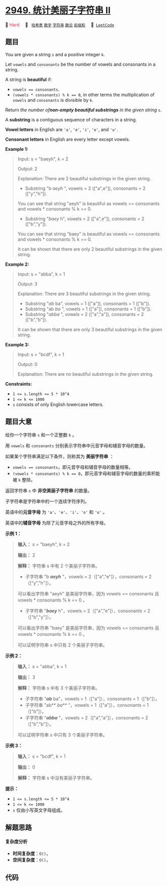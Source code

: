 # [2949. 统计美丽子字符串 II](https://leetcode.com/problems/count-beautiful-substrings-ii)

🔴 <font color=#ff334b>Hard</font>&emsp; 🔖&ensp; [`哈希表`](/outline/tag/hash-table.md) [`数学`](/outline/tag/math.md) [`字符串`](/outline/tag/string.md) [`数论`](/outline/tag/number-theory.md) [`前缀和`](/outline/tag/prefix-sum.md)&emsp; 🔗&ensp;[`LeetCode`](https://leetcode.com/problems/count-beautiful-substrings-ii)

## 题目

You are given a string `s` and a positive integer `k`.

Let `vowels` and `consonants` be the number of vowels and consonants in a
string.

A string is **beautiful** if:

  * `vowels == consonants`.
  * `(vowels * consonants) % k == 0`, in other terms the multiplication of `vowels` and `consonants` is divisible by `k`.

Return _the number of**non-empty beautiful substrings** in the given string_
`s`.

A **substring** is a contiguous sequence of characters in a string.

**Vowel letters** in English are `'a'`, `'e'`, `'i'`, `'o'`, and `'u'`.

**Consonant letters** in English are every letter except vowels.



**Example 1:**

> Input: s = "baeyh", k = 2
> 
> Output: 2
> 
> Explanation: There are 2 beautiful substrings in the given string.
> - Substring "b _aeyh_ ", vowels = 2 (["a",e"]), consonants = 2 (["y","h"]).
> 
> You can see that string "aeyh" is beautiful as vowels == consonants and vowels * consonants % k == 0.
> - Substring "_baey_ h", vowels = 2 (["a",e"]), consonants = 2 (["b","y"]).
> 
> You can see that string "baey" is beautiful as vowels == consonants and vowels * consonants % k == 0.
> 
> It can be shown that there are only 2 beautiful substrings in the given string.

**Example 2:**

> Input: s = "abba", k = 1
> 
> Output: 3
> 
> Explanation: There are 3 beautiful substrings in the given string.
> - Substring "_ab_ ba", vowels = 1 (["a"]), consonants = 1 (["b"]).
> - Substring "ab _ba_ ", vowels = 1 (["a"]), consonants = 1 (["b"]).
> - Substring "_abba_ ", vowels = 2 (["a","a"]), consonants = 2 (["b","b"]).
> 
> It can be shown that there are only 3 beautiful substrings in the given string.

**Example 3:**

> Input: s = "bcdf", k = 1
> 
> Output: 0
> 
> Explanation: There are no beautiful substrings in the given string.

**Constraints:**

  * `1 <= s.length <= 5 * 10^4`
  * `1 <= k <= 1000`
  * `s` consists of only English lowercase letters.


## 题目大意

给你一个字符串 `s` 和一个正整数 `k` 。

用 `vowels` 和 `consonants` 分别表示字符串中元音字母和辅音字母的数量。

如果某个字符串满足以下条件，则称其为 **美丽字符串** ：

  * `vowels == consonants`，即元音字母和辅音字母的数量相等。
  * `(vowels * consonants) % k == 0`，即元音字母和辅音字母的数量的乘积能被 `k` 整除。

返回字符串 `s` 中 **非空美丽子字符串** 的数量。

子字符串是字符串中的一个连续字符序列。

英语中的**元音字母** 为 `'a'`、`'e'`、`'i'`、`'o'` 和 `'u'` 。

英语中的**辅音字母** 为除了元音字母之外的所有字母。



**示例 1：**

> 
> 
> 
> 
> 
> **输入：** s = "baeyh", k = 2
> 
> **输出：** 2
> 
> **解释：** 字符串 s 中有 2 个美丽子字符串。
> - 子字符串 "b _**aeyh**_ "，vowels = 2（["a","e"]），consonants = 2（["y","h"]）。
> 
> 可以看出字符串 "aeyh" 是美丽字符串，因为 vowels == consonants 且 vowels * consonants % k == 0 。
> - 子字符串 "_**baey**_ h"，vowels = 2（["a","e"]），consonants = 2（["b","y"]）。
> 
> 可以看出字符串 "baey" 是美丽字符串，因为 vowels == consonants 且 vowels * consonants % k == 0 。
> 
> 可以证明字符串 s 中只有 2 个美丽子字符串。
> 
> 

**示例 2：**

> 
> 
> 
> 
> 
> **输入：** s = "abba", k = 1
> 
> **输出：** 3
> 
> **解释：** 字符串 s 中有 3 个美丽子字符串。
> - 子字符串 "**_ab_** ba"，vowels = 1（["a"]），consonants = 1（["b"]）。
> - 子字符串 "ab** _ba_** "，vowels = 1（["a"]），consonants = 1（["b"]）。
> - 子字符串 "_**abba**_ "，vowels = 2（["a","a"]），consonants = 2（["b","b"]）。
> 
> 可以证明字符串 s 中只有 3 个美丽子字符串。
> 
> 

**示例 3：**

> 
> 
> 
> 
> 
> **输入：** s = "bcdf", k = 1
> 
> **输出：** 0
> 
> **解释：** 字符串 s 中没有美丽子字符串。
> 
> 



**提示：**

  * `1 <= s.length <= 5 * 10^4`
  * `1 <= k <= 1000`
  * `s` 仅由小写英文字母组成。


## 解题思路

#### 复杂度分析

- **时间复杂度**：`O()`，
- **空间复杂度**：`O()`，

## 代码

```javascript

```